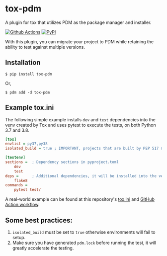 # tox-pdm

A plugin for tox that utilizes PDM as the package manager and installer.

[![Github Actions](https://github.com/pdm-project/tox-pdm/workflows/Tests/badge.svg)](https://github.com/pdm-project/tox-pdm/actions)
[![PyPI](https://img.shields.io/pypi/v/tox-pdm?logo=python&logoColor=%23cccccc)](https://pypi.org/project/tox-pdm)

With this plugin, you can migrate your project to PDM while retaining the ability to test against multiple versions.

## Installation

```console
$ pip install tox-pdm
```

Or,

```console
$ pdm add -d tox-pdm
```

## Example tox.ini

The following simple example installs `dev` and `test` dependencies into the venv created by Tox and uses pytest to execute the tests, on both Python 3.7 and 3.8.

```ini
[tox]
envlist = py37,py38
isolated_build = true ; IMPORTANT, projects that are built by PEP 517 must turn on this flag.

[testenv]
sections =  ; Dependency sections in pyproject.toml
    dev
    test
deps =      ; Additional dependencies, it will be installed into the venv via normal pip method
    flake8
commands =
    pytest test/
```

A real-world example can be found at this repository's [tox.ini](/tox.ini) and [GitHub Action workflow](/.github/workflows/ci.yml).

## Some best practices:

1. `isolated_build` must be set to `true` otherwise environments will fail to setup.
2. Make sure you have generated `pdm.lock` before running the test, it will greatly accelerate the testing.
